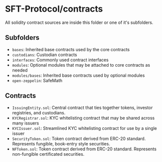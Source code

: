 # SFT-Protocol/contracts

All solidity contract sources are inside this folder or one of it's subfolders.

## Subfolders

* `bases`: Inherited base contracts used by the core contracts
* `custodians`: Custodian contracts
* `interfaces`: Commonly used contract interfaces
* `modules`: Optional modules that may be attached to core contracts as needed
* `modules/bases`: Inherited base contracts used by optional modules
* `open-zeppelin`: SafeMath

## Contracts

* `IssuingEntity.sol`: Central contract that ties together tokens, investor registries, and custodians.
* `KYCRegistrar.sol`: KYC whitelisting contract that may be shared across many issuers
* `KYCIssuer.sol`: Streamlined KYC whitelisting contract for use by a single issuer
* `SecurityToken.sol`: Token contract derived from ERC-20 standard. Represents fungible, book-entry style securities.
* `NFToken.sol`: Token contract derived from ERC-20 standard. Represents non-fungible certificated securities.
